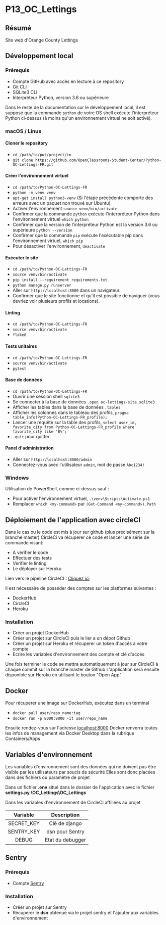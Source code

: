 # P13_OC_Lettings

## Résumé

Site web d'Orange County Lettings

## Développement local

### Prérequis

- Compte GitHub avec accès en lecture à ce repository
- Git CLI
- SQLite3 CLI
- Interpréteur Python, version 3.6 ou supérieure

Dans le reste de la documentation sur le développement local, il est supposé que la commande `python` de votre OS shell exécute l'interpréteur Python ci-dessus (à moins qu'un environnement virtuel ne soit activé).

### macOS / Linux

#### Cloner le repository

- `cd /path/to/put/project/in`
- `git clone https://github.com/OpenClassrooms-Student-Center/Python-OC-Lettings-FR.git`

#### Créer l'environnement virtuel

- `cd /path/to/Python-OC-Lettings-FR`
- `python -m venv venv`
- `apt-get install python3-venv` (Si l'étape précédente comporte des erreurs avec un paquet non trouvé sur Ubuntu)
- Activer l'environnement `source venv/bin/activate`
- Confirmer que la commande `python` exécute l'interpréteur Python dans l'environnement virtuel
`which python`
- Confirmer que la version de l'interpréteur Python est la version 3.6 ou supérieure `python --version`
- Confirmer que la commande `pip` exécute l'exécutable pip dans l'environnement virtuel, `which pip`
- Pour désactiver l'environnement, `deactivate`

#### Exécuter le site

- `cd /path/to/Python-OC-Lettings-FR`
- `source venv/bin/activate`
- `pip install --requirement requirements.txt`
- `python manage.py runserver`
- Aller sur `http://localhost:8000` dans un navigateur.
- Confirmer que le site fonctionne et qu'il est possible de naviguer (vous devriez voir plusieurs profils et locations).

#### Linting

- `cd /path/to/Python-OC-Lettings-FR`
- `source venv/bin/activate`
- `flake8`

#### Tests unitaires

- `cd /path/to/Python-OC-Lettings-FR`
- `source venv/bin/activate`
- `pytest`

#### Base de données

- `cd /path/to/Python-OC-Lettings-FR`
- Ouvrir une session shell `sqlite3`
- Se connecter à la base de données `.open oc-lettings-site.sqlite3`
- Afficher les tables dans la base de données `.tables`
- Afficher les colonnes dans le tableau des profils, `pragma table_info(Python-OC-Lettings-FR_profile);`
- Lancer une requête sur la table des profils, `select user_id, favorite_city from
  Python-OC-Lettings-FR_profile where favorite_city like 'B%';`
- `.quit` pour quitter

#### Panel d'administration

- Aller sur `http://localhost:8000/admin`
- Connectez-vous avec l'utilisateur `admin`, mot de passe `Abc1234!`

### Windows

Utilisation de PowerShell, comme ci-dessus sauf :

- Pour activer l'environnement virtuel, `.\venv\Scripts\Activate.ps1` 
- Remplacer `which <my-command>` par `(Get-Command <my-command>).Path`


## Déploiement de l'application avec circleCI

Dans le cas ou le code est mis à jour sur github (plus précisément sur la branche master) CircleCi va récuperer ce code et lancer une série de commande visant:
- A vérifier le code 
- Effectuer des tests 
- Verifier le linting
- Le déployer sur Heroku 

Lien vers le pipeline CircleCI : [Cliquez ici](https://app.circleci.com/pipelines/github/Nathroma/P13_OC_Lettings?branch=master&filter=all)

Il est nécessaire de posséder des comptes sur les platformes suivantes :
- DockerHub
- CircleCI
- Heroku

### Installation 
- Créer un projet DockerHub
- Créer un projet sur CircleCi puis le lier a un dépot Github
- Créer un projet sur Heroku et récuperer un token d'accés à votre compte
- Ecrire les variables d'environnement des compte et clé d'accés

Une fois terminer le code se mettra automatiquement à jour sur CircleCI à chaque commit sur la branche master de Github
L'application sera ensuite disponible sur Heroku en utilisant le bouton "Open App"

## Docker

Pour récuperer une image sur DockerHub, exécutez dans un terminal 
- `docker pull user/repo_name:tag`
- `docker run -p 8000:8000 -it user/repo_name`

Ensuite rendez-vous sur l'adresse [localhost:8000](http://localhost:8000)
Docker renverra toutes les infos de management via Docker Desktop dans la rubrique Containers/Apps

## Variables d'environnement 

Les variables d'environnement sont des données qui ne doivent pas être visible par les utilisateurs par soucis de sécurité
Elles sont donc placées dans des fichiers ou paramètre de projet

Dans un fichier **.env** situé dans le dossier de l'application avec le fichier **settings.py**
**\OC_Lettings\OC_Lettings**

Dans les variables d'environnement de CircleCI affiliées au projet

| Variable | Description |
| :--------------: | :--------------: |
| SECRET_KEY | Clé de django |
| SENTRY_KEY | dsn pour Sentry |
| DEBUG | Etat du debugger |

## Sentry

### Prérequis

- Compte [Sentry](https://sentry.io/)

### Installation

- Créer un projet sur Sentry
- Récuperer le **dsn** obtenue via le projet sentry et l'ajouter aux variables d'environnement